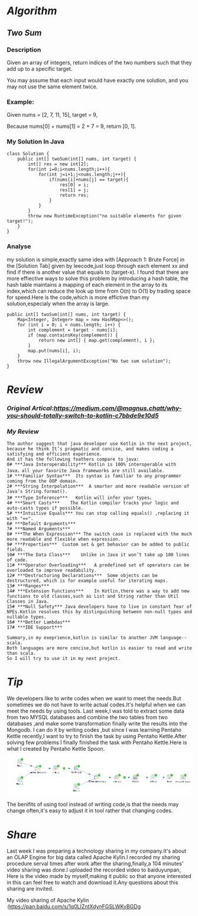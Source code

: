 # ***Algorithm***
## ***Two Sum***
### Description
Given an array of integers, return indices of the two numbers such that they add up to a specific target.

You may assume that each input would have exactly one solution, and you may not use the same element twice.

### Example:

Given nums = [2, 7, 11, 15], target = 9,

Because nums[0] + nums[1] = 2 + 7 = 9,
return [0, 1].
### My Solution In Java
```
class Solution {
    public int[] twoSum(int[] nums, int target) {
        int[] res = new int[2];
        for(int i=0;i<nums.length;i++){
            for(int j=i+1;j<nums.length;j++){
                if(nums[i]+nums[j] == target){
                    res[0] = i;
                    res[1] = j;
                    return res;
                }
            }
        }
        throw new RuntimeException("no suitable elements for given target!");
    }
}
```
### Analyse
my solution is simple,exactly same idea with [Approach 1: Brute Force] in  the [Solution Tab] given by leecode,just loop through each element xx and find if there is another value that equals to (target-x).
I found that there are more effiective ways to solve this problem by introducing a hash table, the hash table maintains a mapping of each element in the array to its index,which can reduce the look up time from O(n) to O(1) by trading space for speed.Here is the code,which is more effictive than my solution,especialy when the array is large.
```
public int[] twoSum(int[] nums, int target) {
    Map<Integer, Integer> map = new HashMap<>();
    for (int i = 0; i < nums.length; i++) {
        int complement = target - nums[i];
        if (map.containsKey(complement)) {
            return new int[] { map.get(complement), i };
        }
        map.put(nums[i], i);
    }
    throw new IllegalArgumentException("No two sum solution");
}
```
# ***Review***
### ***Original Artical:https://medium.com/@magnus.chatt/why-you-should-totally-switch-to-kotlin-c7bbde9e10d5***
### ***My Review***
```
The author suggest that java developer use Kotlin in the next project,
because he think It’s pragmatic and concise, and makes coding a satisfying and efficient experience.
And it has the following feathers compare to java:
0# ***Java Interoperability*** Kotlin is 100% interoperable with Java，all your favorite Java frameworks are still available.
1# ***Familiar Syntax***  Its syntax is familiar to any programmer coming from the OOP domain.
2# ***String Interpolation***  A smarter and more readable version of Java’s String.format().
3# ***Type Inference***   Kotlin will infer your types。
4# ***Smart Casts***    The Kotlin compiler tracks your logic and auto-casts types if possible.
5# ***Intuitive Equals*** You can stop calling equals() ,replacing it with "==".
6# ***Default Arguments*** 
7# ***Named Arguments***
8# ***The When Expression*** The switch case is replaced with the much more readable and flexible when expression.
9# ***Properties***  Custom set & get behavior can be added to public fields.
10# ***The Data Class***    Unlike in Java it won’t take up 100 lines of code.
11# ***Operator Overloading***   A predefined set of operators can be overloaded to improve readability.
12# ***Destructuring Declarations***  Some objects can be destructured, which is for example useful for iterating maps.
13# ***Ranges***  
14# ***Extension Functions***    In Kotlin,there was a way to add new functions to old classes,such as List and String rather than Util Classes in Java.
15# ***Null Safety*** Java developers have to live in constant fear of NPEs.Kotlin resolves this by distinguishing between non-null types and nullable types.
16# ***Better Lambdas***
17# ***IDE Support***

Summary,in my exeprience,kotlin is similar to another JVM language--scala.
Both languages are more concise,but kotlin is easier to read and write than scala.
So I will try to use it in my next project.
```
# ***Tip***
We developers like to write codes when we want to meet the needs.But sometimes we do not  have to write actual codes.It's helpful when we can meet the needs by using tools.
Last week,I was told to extract some data from two MYSQL databases and combine the two tables from two databases ,and make some transformation finally write the results into the Mongodb.
I can do it by writing codes ,but since I was learning Pentaho Kettle recently,I  want to try to finish the task by using Pentaho Kettle.After solving few problems I finally finished the task with Pentaho Kettle.Here is what I created by Pentaho Kettle Spoon.
<img src='data:img/jpg;base64,iVBORw0KGgoAAAANSUhEUgAABSEAAAE3CAMAAABilXQtAAAAAXNSR0IArs4c6QAAAQVQTFRF////
bIqgoLLAuMbQPGSBh5+y7/n/DLMOPGKBAAAAVHaR/8J1v///z9rgSJ3h///h6O3w4Z1I+/38//+/
4f//PcI/dL//9Pf3lqy6scPPneH/ZtBo2OHn7fjv/+GeAHS//+zRnUh0d5GmvnQAAUibRWqHLLwv
mUsAxdHZxvTKrsXKdEide9Z9dAB0//bqqrvHSAAAXn2XAABIm0hHdAAAFrYZ4uvq3vbcgJms/7I5
AAB0v3dID7ESTnKN/6EPSAB0SEidUslVh87h/8BeYwBI/9aV/eXA7SY8JEZPn551Jqg2x9auyL91
SHNzQTsNRni86teqlo1F8Gx6SJ2o9JehB3KFDgtAZNK9aQAAIABJREFUeNrtnQlb2kobQMN2LUQU
UFlcQEEUb1tRqyh6axertb3d7vb9/5/yzUwWEmSJkEA05zyVIiAzDJOT950ZBk0DAAAAAAAAAAAA
AAAAAAAAAAAAAAAAAAAAAAAAAAAAAAAAAAAAAAAAAAAAAAAAAAAAAAAAAAAAAAAAAAAAAAAAAAAA
AAAAAAAAAAAAAAAAAAAAAAAAAAAAAAAAAAAAAAAAAAAAAAAAAAAAAAAAAAAAAACAcHL+au1sYW/j
gJYAAHBT2vhjweDDFq0BAOCgsLZgs4ciAQAcbCw4+EB7AADYHFgp9sKadCVjkQAANq9sQW7J6xu0
CACAxZ6U45r4Ode2xH97tAgARJBsPfNiACLJ/trZ2hMR5JaasqGhACB6tGOt3KDbz0RmXdA6W1rh
wwKGBIBoRpCxIXfIwFEo0owgybIBIILUW0PuUDM1G4Wtr8Z8DTM1ABA9mqUhd5yfKTFay8ZZ7QMA
0ePF0HteOVeME0ICAIZ08qEnyLUSLQUAkTVkPPWAsvbqzIogESQARNiQsUy/IGMZY/ezP9j9DACi
bsjUb31UMmPTcAAADAkAgCExJAAAhgQAeIwhY5U+UhgSADCkYch6VtAuy8usul7GkACAIc0sW15m
E+oXdT2BIQEAQ2JIAAAMCQDglyErGBIAMKQy5EVOkGjLy5y6XtAwJABgSGXI47ggVZeXcXm9pWFI
AMCQQ7JsDAkAGBJDAgBMbMhyjlYCAAxpGVJeFhLWA+KZWIIddAEgyoaMJQTllLxUOkwk4/YDsqm3
qRZNBQCRNWTSxjRjXFyRu1eoBxQS9QzZNgBE1JADEIq0DSnIkW0DAIZ0KLKZcT2AbBsAokWzMOye
VOptMtOnULJtAIgSseywezKCmJbL9N1Mtg0AkaGSGn1/u/zwNrJtAIgI9fKIgLDUjg3Mwsm2ASAa
xJsvhtIcrk+ybQCAEZBtAwAMh2wbAGAEZNsAAGTbAABk2wAAZNsAAHPNthNtWgUAnjQrrxeNK1fr
4kJP14xbP61Pn20nkqnCFDU7f7V2trC3cTCvlpl3+WGvD8AzZ3k/bbG7uryzqK2c1rT87qpLnFNk
24lkMjZx5l3a+GPB4MPWPBpn3uWHvT4AkYohdenJkx/i4vtRUd1QmzrbbieTyePOZM9SWFuw2ZuD
EuZdftjrAxABdDuGLGr6vVuJ+ZP1iY9mM9uOy03Lm9mJnmNjwcGH2TfNvMsPe30AohVDaldfaiun
UpUrL2WavfzmS22KZ1XZdll9r0NzksWSB1ZKubAm3TDzsbd5lx/2+gBEgOqRHUOeVF5/qwlZ5j/u
HChD6rvnb9anevbshfXdN5XH//ErWwhb8vrGrJtm3uWHvT4AUQkhX16JsPG0KG35n4ghTUMu7xcn
H4k0KB3bXw9WfvSU9p6UwZr4Ode2xH97s26WeZcf9voARCSMfLe4vJ++lIm27owh5Yz28lRBZKHe
+wLFZH3olHa2nhm08ZpIKr92tvZExLSlpigCa4B5lx/2+gBEmcb9e2HCfRUs6un7IyuGFOI09Dn5
U6eSTo6HfCixHWsNvOdMZJIFrbOlFT4sBGmEeZcf9voARDmAPCquvPx1VBNyPPmSTqsYUs3U6OY8
tn45sSI78Xg5JbiICY6bybcDp7SzsSF/LgMloQQzYgosq5x3+WGvD0DkJWksEDez7P2Tj/vpWi92
nEKRboZ8brs+bJ5bzUxsFLa+GvMTQc1MzLv8sNcHAGbFoF3SmsPGJ8/PlAisZdJBrW6Zd/lhrw8A
zI6Hu6S9GPrYV84V0oGFTEb57fgDErMpf3B95tceADBX+rJtYYRyxknv22c/9ISwFti2aoaRMplY
H5nYbMofWJ9Oqoc22/YAgDBl28IIqViiR8yhhFdnVsQUnBBMQ5Z/6yMem035A+uTTVp+rCedUeQf
s68PAMwz25aGdEjR1qUyqNzt649gd/saZchZlD/EkPbJxLq2KRsl/nVv1vUBgHlm2w8MWc8q6m6F
zceQnsv3b+PGYYZslSXH9aDbAwDClG1LQ2Ycw24ZU5epJ2RIPzduHGjIeMk6fRQwJECUsm1xwMdd
UyRxHw0ZH7/vmmnIeqWPundDetm4Me51BzjTkFmTtjRkuW58qj11UdAwJECUGHbAV/wwZDl5HM95
MmSsf7FPzLshvWzc6KEmLkNaE1dlYcjyhbntR7agYUiAyBvyUO92t2+73dtpDbkpPxAeq5TGGzL+
IOjzbEhPGzd6qMmwLLvcVKugLmYz6gAAITdkoXut67r4ub6d1ggxYwffeqLwWENWPBvJ28aN42sy
zJCl43ZJgiEBMKQQ5M31naZfVw+12+vtKY1QsXYWaqayBa+GLNxVb4Wib+8KnozkbePG8TUZZkih
yIqHYQkAiIQhb4Ug766r3W2tIIPIqYxQava2X8uUO14MeXhzfaPfCvSba93LzMiZjB631sZs3Di+
Ji5DbppUpCtLzu+LxJAAkTZkV9c0vVu9PtS2r6viAVPh2qJy4CMMQ5ZzFnfd7UOT7e62h/Ll1rYF
rdPRCsa2OxPXpFefbNKaUi8nPQxLAEB0DHlzI+LI2+sb7bDbnXZ1S6KX27ZGZtm9z2W3ul3d4KZ7
48VI3jZuHF+ToVm2pnXMuuUwJEDUDXl3rW8LQYoIrnuozWGmxg4iVQjpcaZmo2AK0v+ZGkk8GYvH
U0kMCRB5Q2rV62s5kX2tBDmH1T76rWFIXfdUvqeNG6dY7aNINTe1EushATCkph3ebWudO2MqeeoV
4x0v5bsMeXi9bYSQHg3tZeNGDzVxGdL1mRpBIZYpaVO3BwA8PUOWck6sjyCPUqhXvH/q0LUe8vZG
GvKm6rV8Dxs3PvZTh87P1ChKx/XpzxgA8PQM6f5OxPnsXJHKOsh17w4P77rejeTjRpLD9vbBkABR
NWS80CM+H0O6JF2/6x4edu8eUb7c/ewsyN3PCnU7y07QaQAiZci24/eKuRVabKaG7Ofm9vZmNuV7
NGTqbU7LqS+veHGRabPFOEBUDZnypLCADbndVSt95mdIa3XmsWHISjImv5HBWO2TK/d9GxoAPGdD
Hjt20D0OhSEPjbWY8zJk/zd59a8YL7UzF1n6DsBzpyT3GG+5NmZshcKQ19fzNKSHByRiMQYkAZ43
ieNKszCtMqZj3uVPXp8sA5IAz5lc/SKnxcZki7lMsJWYd/nT1IcBSYDnS/xYJtQPZmb6aJeDrcW8
y5+uPgxIAjxPssdlI5+sl0ekiqV2rBBwReZd/rT1YUAS4NlRSsXsTynHm8M3S2yWgx9pm3f5U9eH
AUmA50XC9b0CMC0MSAI8o+NZztCAv0E5A5IAzwNjhgZ8D8wZkAR48tgzNOB/2zIgCfC0k0HHDA34
DwOSAE85EWSGJvBzEAOSAE+TTWZoZnMeYkASINRcrWv5tGJJW943rqV3My2t+m5R3F19v6pVj+RN
b9a16qf13h/ma+KisWT/al+Tf9J7ck3T0zXz15WXq5NUcXln0fhfVMEo0bxlYN2XAmsqveb4xfFa
GkuDb88vqRr3/6UbBiQBwszK60VbcaVsJSW38P6xK2doqkdFU5PiUN9ZXH5TsR6qrXxaXzkVNvou
3Xmy7jLk8v6SU20rpzUtv7uqzKF+Xi8aT/oITOcavpEFKR3urjrr/tDU/jbTadqm6DChOnsMuF1q
Ubxq+WO0g957SB8MSAKEGN1QSufqZ6z5oxeH6faBv6QM+adSwa5x+DeKWqN2tS6UpVtCylt/mLf+
7vKbvDz5oUxadBhyVEg1mPxHM0I0bGxHlVbpUouNoGPIXmxst42qTt5+NXlHm2n65aJ1Z1UEk19k
vfLFgc/MgCRAuKk0kz/ure9+ObbiMEtE4sgXh7v1m3KF+Lfy+kDYLr/kjt3ypsRk+KTf11zZp2VI
K/l8bLYt/kx4xw7nioMCx3xghhSnBfPZpZhVrChHEYT87DNJ0bxdPKBxabbd5eJyfVVf0kcYUmNA
EiCkEaSIg8whvPv7dF/GaBtSZtkOQ8oY0PaUZQLDTEYGLWSyvF/Urr7U5MOKUhuuxzeKjwreji4X
pWCUWFc+VV6uyqpU333r1X3pQbbrf0vJ+LlnSBUHS0MaAfHyvrjbYcjqz17t60ci9tbHVY0BSYAQ
IrSj1LdpxZD/+6hCvt6428m6jCH/cmS5eTOGUvHgzqLDTvJ+kVg2ikqir7/VxEPyH3cOjME5628e
G+jJCoo/MUPPlZcNUzZW3a3n6zncf1ZOl8wkuiYNKcwslCgMKW5X9xbNENGKIa2ZI3UC+XdRGxND
ShiQBAitIbVcPfk9LSz5o2hnwbqZMRsxpGEBK98cEkMaUz9ynLKoZjH+Ew9zGdIOQh9pSE0Ne8oM
/9yIIfWlXt0Ng6m4dcIMfnyOrQY4rRhSliZaRxiykf7Hzvpd45BmM8kTgogfd7+NNyQDkgDhNWTp
x67Q4//u9y//PDIO5JVPH+urPUPq/9TNv+mLIY3brGkcufZFuMFQQy+GtMfu8sWJYkjNzLL1mpwx
aaggsmdINUb4/UWv7n5T/Zl3GPK7KqX6/q9183bD/c4Y0qy1aqL9mqbpHgcAGJAECJchK8fyUE4c
v/kpDHlysPOXOWEtIzJj/jYvEsyTjzuLVggkJ2gfGHJJxoxFIzyUwtKVFu6PzBjSZcjGBIasHikF
50UC36gfpe/v369adTcGBBuXvboHgNOQVvVlsQ5DuuJkoyXMCXD90lMMqXg4IEnqDTA3Q+6ffHyz
nqtf3L0u36fvN4WNdBXqGJPS1SNlvn92DvaN2RfNPOyHZNnGEkU1E3P1JZ1WMaSaqXEa8rGZcCPd
y8qvPr4pv//1frX6s1E06m6UqstV41bdw2DIvGoYNb9TPap5GYfsGbFvQDKDIgHmhFSauZbx2/+S
34xArXFSPrIXOkpTLu+odeAr5odqGkXbBI4Y0nrGU8uaKssWFtuXsxuOqeZHDkNWf9p/fVJ5/c2c
SC+66i4XIFl1D2YgMv/dmpAqGoYU5V0uWsGz/YrMdrEza7OajcfNs7sGJHPJDHuIAMwNa5ezUjLl
VaufJrdQvvjoz9REkt6AZC6ZfMv8DcB8cOxyxnaQ4TpzmQOSWbkIi62MAeYSqrDLWXgxBiRb0pBN
FAkw+0OQXc5CHuG3MxflJIoEmAd8D81TeJOsz8vzXgHMEr6H5km8S03LkFNFkeev1s4W9jYOwvKy
5l2fqJUfdHlh619+5G98D81TYPNtskd74jd7448Fgw9boeh8c65P1MoPuryw9S8/YIbmaeAUZDIZ
n+xJCmsLNnsh6MLzrk/Uyg+6vLD1Lx9ghubJvFOdbCvRjqcuYsfNiRW5seDgw/xf1LzrE7Xygy4v
bP1repiheZpk628n2UPywEqBFtZkX577WNG86xO18oMuL2z9a/rjjBmapxtSTrKH5Cu7A2/J6xvz
fhHzrk/Uyg+6vLD1rylhhuaJv3+P30NyT3beNfFzrm2J//bm/RLmXZ+olR90eWHrX9PBDM3TZ+ge
ktl65sUARBL0tbO1J87wW2pIfYajAvOtT9TKD7q8sPWvIJI0ZmieBYO/1KYdaw18d89E5lPQOlta
4cPCLHvwvOsTtfKDLi9s/SsAmKF5NgwYkMzGhjxWnthFFzbP8DPLguZdn6iVH3R5YetfAbxjzNA8
Jx4MSNaHnf7USPpGYeurMZ4+q5H0edcnauXL8rKF4MqTz18JUf/y/YBihubZ4R6QbA5bCHR+pjqu
tax3Vqsx5l0fUX4n60T0/7/vNO3u75mVP9PXL8rLNVOFwMoTz/97Mhae/uX3wcQMzXPEOSD5Yuij
XjlX9M7sFG/Upx1/QGI29RHlp1yfSEpppc+f77Y/f55Z+TN9P2R58WSq0HrwrR3+lCef/1goMpUJ
R//yFWZoni29AUnRg8sZJ2X7QR96HXitNKuaGYbIZGJ9ZGKzqY80pHPXfPnL4WfB4czKH0Yg5avy
hCIrSaM/tFKplDmu5kt56vmFImPJ2byeWcIMzXPGGpCURoglesQcenh1Zp3hZ9eBTUOWf+sjHptN
fQYZUrv7/PmXNrPyh0eRAZRvlJdIZgxDduribHSc8q884/ljIhg309JU+ffNOfYvHzMxZmieO2pA
8oERTF2qs6PcneqP2e5ONcqQs6jPIENuyxjybmblDyeA8lV5ifhxUhmyoNq6kvGvPPX8MduQvxtD
F5nftTn1r0cydH82ZmgiQfYi88AIdWOCou7pkJ2xIT3UZ9otB2V7NB2DDk01Dnl4KNPsWbSH/fQ5
qay2c6ChHUT5L6wQTxa3ma3E44l45W0iUfDp/Vd/rqworxS2Jb/imWRiTv3rcYnW0P3ZmKGJCjlp
hEyqR8bUZepJGnL6LQfF02cTTrKa9u+2ph3+O5v2cBuyVXbQCsyQJoVKpyL/VYTPLgo+GtIuYNvk
Ljmv/vUYhu7PxgxNhBAdNO6aEokHYsh49lFHVKZe6aPuxZDjthz0UIsHc9l9E9tTtYe38h2GfGwa
/vhCHU+X7ZiGFCekjl26j4aMH19I01/URdb9FAw5bH82ZmgiZsiBVPztweXkcTznvT6ZWP9in5gX
Q47bctBDLdTMVWUIsSkN6a18nw05utDe05U6lWxO5Nm5zYAMebh99+tPwa+77e2nYMgh+7MxQ4Mh
D/Vud/u22731rwdvyggsVil5rE/mwaa/XrLssVsOeqiFGpf9bQipKQ3prXyfDTm6UPvpEpXNRLnS
KufKqWAM2d528BQMOXB/NmZoMKRW6F7rui5+rm/968Ex43vF6onCZIasXIw/osZvOTi+FoEa0lv5
DkOW39pkJzbKyELtp8tUfquUxb9OqxyIIX9PPjVDDtqfjRkaDKkVbq7vNP26eqjdXm/71oMr9pcv
prKFxxmycFe9Fcq+vSuMOaLGbzk4vhb9M1cuMtMa0lP5DkNmexn+5MYaWejMDJlKlu/siZp4qAzp
eX82ZmgwpOBWCPLuutrd1goyiPSpB5eavfmOTLnj3ZCHN9c3+q1Av7nWCyPrcyajx621EVsOjq+F
ePpKaiiVKdvDU/k+Z9mjC3UaMisy7dZv7UpAhvyzbnHxZ5gM6Xl/NmZoMKSkq2ua3q1eH2rb11Xx
AJ9wzQmPeJxxuJZzFnfd7UOT7e72yPrIk77o0h2tYGwYM1Et+g1Z0Uqf/9W0f+31kAG3wlhD+lxo
z5DZdiXbqrSz7YAM6cyym+ExpOf92ZihwZCKmxsRR95e32iH3W7Btx6c6KV6LQ9Zdu9z2a1uVze4
6d6MPqLGbzk4vhaD1of+/fnffz//XfDhiPZUvsOQJYtpYsiRhToMWQl0tU9oDel1v7mvzNBgSMXd
tb4tBCkitu6hFoKZGjuIVCHk2Jka0aXXhu4X43GmxvG7+uXvz7YgZztTYy/NLExhSK8zNRE1ZNj2
/4OwG1KrXl/LiexrJcgQrPbRbw1D6vqY+ozt0l5X+/Qb8t/Pn//144j2vNpnUwTP0lE5a5fKKWJI
j6t9ZJadyGUT7Ww2EEMmkm9Tv8yJmvJxshUaQ4Zt/z8IvSG1w7ttrXNnTB37uGK8470+LkMeXm8b
IeRYY4/r0h5qMWivI5Fi//3Zj08deivfyox9XDHeGf/+Zyqb2Yqw5G/teDDrIX9/q0LZppw3yiSm
iIlnZsinvz8b+NI/SjknZk+Y86cOXeshb2+kIW+q4+szpktP8qlDuXOFSLH/9mPnikd86jCRnPGn
DoNe7SMotdpyaDfuSvfDYsj4w5UL5Se+Pxv41D/6jRCEIR/ZXzMp5xch5Lp3h4d3XS8x7dRd+sHO
FYK2fZGd3c4VCemojvVFEIEZZQaGzG4K//RrW3i7HZefhgyLIWMPVsHGMk9hfzaYgSHjhR7xcBjS
Je36XffwsHvnqT6yS5/5uPuZi2ZqdobUEvZMTWxGhmy1K9lKLu63IUWXyjZFBCl+yxW0XE4rFbSL
XDwrfhIhMuSDT1JZ22S+wBKRpVBR+0O2HTdVzFNpbK6G7Ofm9vZmNvXpn6lxkZqlIdUb1L/WJ1BD
OvDTkKlyqZzauojHU+WLRCoRa8cvOiktkRCGbGFICC+58ttU7oEhU56UNWNDbnfVSp/IGXKSB0xq
yGPXJnh+GjLbvoi34sJBuWw7rl3EhB2lIeuJcgVDQljZTL2Nl4wefOwYfDkOpSEPjbWZGDI4Q5b7
RuFK/pQnvylOO05IQ9aFIRP11GZdS7RSWkX8ZOMYEsJJK3acsN7+lmsjxlYoDXl9PUNDBraDbpgN
GVB5L4ytRluldrsVz3Wy5Xh8sx0vpVLxQjxezobIkA92BU1hyKhSqGTq1hKQZmG2R+Q45l0fUX4n
O5TOLMqf6esPury+5y+0shdz7V/DDam+oKldNr6lSV6UMWQ0UcOP9m+xMUv0cpnZ1m7e9Yla+UGX
1//8nWxurv1rRJYtL7NGZqWuJzBkFDGHH20qqdGPb5dnW7951ydq5QddXtj6F4aEUdjDjz3q5RFr
q0vt2Kx3fJp3faJWftDlha1/YUgYhnP40UG8OXxnwWZ59p+2mnd9olZ+0OWFrX95N2QFQ0YJ9/Aj
ALgMeSF3JUi01eYE6rpP3xgO4Y8dc5sPhh8BwGXIY7nWLVVXS96OncveMORzDBg72WyiHU9dxI4z
zWTy4uHwIwCMzLIx5DPmrWudc7OepUkAMCSYbDq+3i55zPAjAIYEB9meIsmvAR5nSHlZSGDISESR
fMWvd/QabRBZQ6rv3iin5KWa00wk4xjy+XG1ruXTip/JZNpkSdxRfbcoL9+vatUjcdPum3Wt+mm9
94d5KYfGkv2rfU3+Se/JhUXSlkZWXq76UeXlnUXjf1ElowbmLb3XsqQt7zteS2As7xfta7vmi2vU
ZE30JbMF9KCqoV50o6gv9dUl0Fawn1D0iFWt4X52642JiCF7w1KmGePiity9AkM+J1ZeG70692ZX
zdG0bNtVj4qmJvNLou8vv6m8tg6AlU/rK6fiyPgu3Xmy7jLk8v6S8xheOa1peXEwSTuqn9eLxpOa
h9skQZjpYGVIVbA6bndXrdfi0LV9ddKyvLkiLy0hzyRSk/maOqeo8oSupMKMqgZnSLNASXFUK/h2
djLehCvjVemeDambMm1cjnWpbqlXXuk9vBH0Sc+zIQcgFIkhn1+iKPvbZurtXyKG/NGLCfR0L6CU
hvzzyIwbVDctikjpal0c93YEk7f+MG/93eU3eXnyQ5m06DCknZvmi06fPoL8R1NPhp3tQ9OqjRRC
X3wzcVnjXSFeljKQcIYRJUsf2uIS+qz1Qk0f3zfx6v8SQpT/rzvi9pGt4Mcp1ZEI9AzpUPTJiJOB
fm9kJvfvxhtS9rWGuJBX8mbHk+db8T72TnXVh09Ufbc4L0MKRTYx5DNEffg6v2RGkI64y5RAXp3E
XeGDtMHrA2G7/JI7SslbB4jo2Pp9zXVgWYZ0RlT5yQM7JaLLRRXNquhpUMjkjJ7y/o4amlaQ8Y08
LSyJosQr1I2Ax86y5WEdSNTjiiHf/zrqb4RAYsheuCpf5eNjyF01KpL/57U3Q8pBFN20ZO8dXDkt
ztOQw/d/S6XeJjHkM4sg0ydLb43Qcek+3aPoMqTMsh39X8aAtpcuF53HoNE9G0U1Knb1pSYfVpTi
cD2+UdQe5uSPOEYvF+3UdeVT5eWqrFr13TcRvpi575IjpkkXpyhrfEh1umS+ejWWcCqqYMbbKpqS
45DiFedHRlaTGvKv9Z4hV7VtIRLxWvUxrTB1j3GcZh49DqnvfpOtpM6t6rRSlNZrqP/F5T9yoNu8
2ZCiPM/KAc8l8x00XoX4Vd4ink2OZagnWNKcNwV6zAzf/01+eVssBPuzgX/kyj/+Od8xBhszuV4v
t4Umj3MZQ/7lyKCkD+x4cGexL8MS53lx3EqJvv5WEw/Jf9w5MDIz628cIU1jd3USN6jY1QxFV142
TAOIG5bN1zLoiJ2oLE+CdMVoavRVJN5FwyFLvs1QPTi5FfNGlr27Wv0pArojwwxjWsGH7N5+qx0x
pO5JxfruuZBcXnYLdUaRc3958RfiuvxVJiDWzYYhxRnXMQ5pGVJ2MaXDVXlGlk8gw0rHTYES/v3Z
wC/kh6+t40nYUh7ushNaWbBuBj5GDNnLbWQIOCSGNKZ+5DhlUeVj/4mHuQzpikPUsNKE+aUaBpXR
07kRQ+pLPTeY6nK+lknLGmsKJQUZ9/xzavhBBbTvhSGX33wRHjEbync76/85s+zvp7a4RraCf1yt
P8iyx+fyujTh+ad10UkM2wmrycy5+u5A/rryad2+2RVDmqsoHsSQhiFrRtmzMmT492cDH4cfe8eT
9F7++4v9yz+PjH648uljfbVnSP2fumNUyxFDWmOVhgRkPxVPpWJFvRdD6lYsJWMrKyX/NNlxa5ap
Dnu9JjPMhuGm4a9l4rLGD4XabsgbdpTz/jJQKspflEOCiSGd45DqQlZGNMaoVvDvvPDPjnscUq/p
S7ICoyNWIbCVT1/UqgNvhjSvOIJHcxyy35CNGRoy9PuzgQ9Yez8uv6kc26sJtcblwc5fZrgje6Ux
R5pfyqdPPu4s5s3jTHbJB4ZU85lFIzyUh6a8oqfvj8wY0mVIc1ipsTSFG0RpammNSOgb9aP0/b10
w7DXMnlZXg3ZSO+e7xyokdHXBzLa1o3VPtase7rovyEPTo0sW8SwRbMycgR4RCv47GeHIZWqq+9/
vf/1c7QhjaTYmWUrQy42BmXZ1ly2dX7rzWWLh8klqMqQJ8ZSXcdNANMOP1p7Py7vn3xUh7notHK1
muj5ujqajUnp6pEy3z878hxvncmlN4dk2cZiPDUTc/VFOELGkGqmxmlI0yvGfMIER2/DMRR/9fFN
WRyXq9WfjeLQ1zJFWZ4Mqc4NsklUuHO/27ceJvAY0mh1u1mHtoKfA7DyNfVmamRZS8b4SaM42pDS
YKrCDXvcWt4m3yE1U2Pe7FoPac9zqfdxyRggYDJ+AAAFLklEQVQoP/kilZiu5f/bT5vtb93EEQ7T
Dj+WHMOG5lpGuYjHCMwaJ+Uje6Gj7J3LO2oeeMU8lTeK9lHviCGtZzy1F/jKLFscr7LLOkfyp/ys
XvVnb7qg8vqbObFeHPpa1oNqR7ME49WvnIpXXT06KTtqVz5SLRGIIXXj1SlDKktazT6DVsibmnKN
Q1aPxiyG9NCgE4V/eYQIvg8/ThlATDGoly+SBsEA4xeND2xiSJgnQ756BmDeNCYdBcGQ4Bd89QwA
wGD46hkAgMG0+OoZgGmxd05y7ey38mmdpgkl56/Wzhb2Ng7GPY7hR4Apce1359zZzylO64GMjYaB
0sYfCwYftkY9juFHAF9jSN25s5+6waFE33fag8korC3Y7A1XJMOPAH7gWtN7744S830rQZlgDwEb
Cw4+DHkQw48AvseQrp39ZGL95kvNnZETQ86dAyvFXliTrhw0FsnwI4BfOHf5q/Tt7Kfvnru2Twpi
pz14JK9sQW7J6xsPHsDwI4DPIeTLK7UZZd/OfnLHAsdIpN877cFE7Ek5romfc21L/LfXdzfDjwB+
h5Fqhw3jazacMaSc0e7twVll7c9sydYzgzaiE0n2187Wnoggt9SUjetvGH4E8JvG/ftV64vEHDv7
Wd+cbO030GAMcqa0Y62BufKZyKwLWmdLK3xYcBuS4UcA/wNI+Y2dv47kPlUn7p39zHls3dhcKaCd
9mBYBBkbcocMHIUizQiyl2Uz/AgQlCRt8fV29uvtVaVfsmvV7Km3htyhZmo2Cltfjfkac6aG4UcA
iBDNYb47P1NitJaNq9U+DD8CQKQY/vXkr5wrxjcYfgQADOngQ0+QayWGHwEgsoaMpx5Q1l6dWRFk
luFHAIiuIWOZfkHGMsbuZ3/sbcQZfgSASBsy9VsflYz5AIYfAQBDDjMkw48AgCGHGZI2AgAMiSEB
AAYbMlbpI4UhAQBDGoasZwXtsrzMqutlDAkAGNLMsuVl1ljUo64nMCQAYEgMCQCAIQEA/DJkBUMC
AIZUhrzICRJteZlT1wsahgQADKkMeRwXpOryMi6vtzQMCQAYckiWjSEBAENiSAAADAkA4IMh5WUh
gSEBAEMahowlBOWUvFSbiSeScQwJABhSGTJpY5oxLq7I3SswJABE3ZADEIrEkACAIYcpsokhASDK
NAvD7kml3iYxJABEmdjQb+nKCGJaLkMbAUBUqaRG398u00YAEFnq5dLwO0vtWIEmAoDoEm++GEpz
lD4BAAAAAAAAAAAAAAAAAAAAAAAAAObPyutF48rVurjQ0zXj1k/rNA0ARJnl/bTF7uryzqK2clrT
8rurLnEq8un0Eu0FAFGNIXXpyZMf4uL7UVHdUOs9Rl/SqgSVABAtdDuGLGr6fc11X/5k3R1vFmkv
AIhoDKldfamtnEpVrryUafbymy8uY1bfLdJWABAhqkd2DHlSef2tJmSZ/7hzoAyp756/6QWRjfQl
ggSA6IWQL69E2HhalLb8T8SQpiFlUu0ciZQPobEAIGJh5LvF5X0jQNSdMaSc0V5+4xyJzNdoLQCI
FI3798KE+0p+evr+yIohjVFHe+zxap0YEgCiFkAeFVde/jqqCTmefEmnVQypZmp0cx5bN0cf5RQO
6yEBIHqSNBaIm1n2/snH/XStN2+tM0EDAAAAAAAAAAAAAAAAAAAAAAAAAAAAAAAAAAAAAAAAAAAA
AAAAAAAAAAAAAAAAAAAAAAAAAAAAAAAAAAAAAAAAAAAAAAAAAAAAAAAAAAAAAGDxf7RIlQUuOcJE
AAAAAElFTkSuQmCC'/>

The benifits of using tool instead of writing code,is that the needs may change often,it's easy to adjust it in tool rather that changing codes.

# ***Share***
Last week I was preparing a technology sharing in my company.It's about an OLAP Engine for big data called Apache Kylin.I recorded my sharing procedure  serval times after work after the sharing,finally,a 104 minutes' video sharing was done.I uploaded the recorded video to baiduyunpan, Here is the video made by myself,making it public so that anyone interested in this can feel free to watch and download it.Any questions about this sharing are invited.

My video sharing of  Apache Kylin :https://pan.baidu.com/s/1q0LIZntXdynFGSLWKvBGDg


